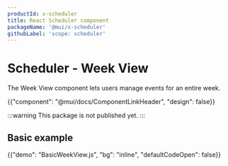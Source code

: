 ```yaml
---
productId: x-scheduler
title: React Scheduler component
packageName: '@mui/x-scheduler'
githubLabel: 'scope: scheduler'
---
```


# Scheduler - Week View

<p class="description">The Week View component lets users manage events for an entire week.</p>

{{"component": "@mui/docs/ComponentLinkHeader", "design": false}}

:::warning
This package is not published yet.
:::

## Basic example

{{"demo": "BasicWeekView.js", "bg": "inline", "defaultCodeOpen": false}}
